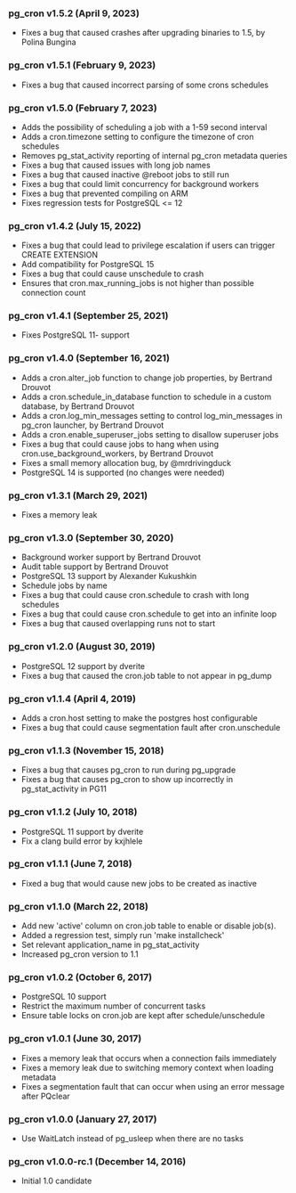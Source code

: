 ### pg_cron v1.5.2 (April 9, 2023) ###

* Fixes a bug that caused crashes after upgrading binaries to 1.5, by Polina Bungina

### pg_cron v1.5.1 (February 9, 2023) ###

* Fixes a bug that caused incorrect parsing of some crons schedules

### pg_cron v1.5.0 (February 7, 2023) ###

* Adds the possibility of scheduling a job with a 1-59 second interval
* Adds a cron.timezone setting to configure the timezone of cron schedules
* Removes pg_stat_activity reporting of internal pg_cron metadata queries
* Fixes a bug that caused issues with long job names
* Fixes a bug that caused inactive @reboot jobs to still run
* Fixes a bug that could limit concurrency for background workers
* Fixes a bug that prevented compiling on ARM
* Fixes regression tests for PostgreSQL <= 12

### pg_cron v1.4.2 (July 15, 2022) ###

* Fixes a bug that could lead to privilege escalation if users can trigger CREATE EXTENSION
* Add compatibility for PostgreSQL 15
* Fixes a bug that could cause unschedule to crash
* Ensures that cron.max_running_jobs is not higher than possible connection count

### pg_cron v1.4.1 (September 25, 2021) ###

* Fixes PostgreSQL 11- support

### pg_cron v1.4.0 (September 16, 2021) ###

* Adds a cron.alter_job function to change job properties, by Bertrand Drouvot
* Adds a cron.schedule_in_database function to schedule in a custom database, by Bertrand Drouvot
* Adds a cron.log_min_messages setting to control log_min_messages in pg_cron launcher, by Bertrand Drouvot
* Adds a cron.enable_superuser_jobs setting to disallow superuser jobs
* Fixes a bug that could cause jobs to hang when using cron.use_background_workers, by Bertrand Drouvot
* Fixes a small memory allocation bug, by @mrdrivingduck
* PostgreSQL 14 is supported (no changes were needed)

### pg_cron v1.3.1 (March 29, 2021) ###

* Fixes a memory leak

### pg_cron v1.3.0 (September 30, 2020) ###

* Background worker support by Bertrand Drouvot
* Audit table support by Bertrand Drouvot
* PostgreSQL 13 support by Alexander Kukushkin
* Schedule jobs by name
* Fixes a bug that could cause cron.schedule to crash with long schedules
* Fixes a bug that could cause cron.schedule to get into an infinite loop
* Fixes a bug that caused overlapping runs not to start

### pg_cron v1.2.0 (August 30, 2019) ###

* PostgreSQL 12 support by dverite
* Fixes a bug that caused the cron.job table to not appear in pg_dump

### pg_cron v1.1.4 (April 4, 2019) ###

* Adds a cron.host setting to make the postgres host configurable
* Fixes a bug that could cause segmentation fault after cron.unschedule

### pg_cron v1.1.3 (November 15, 2018) ###

* Fixes a bug that causes pg_cron to run during pg_upgrade
* Fixes a bug that causes pg_cron to show up incorrectly in pg_stat_activity in PG11

### pg_cron v1.1.2 (July 10, 2018) ###

* PostgreSQL 11 support by dverite
* Fix a clang build error by kxjhlele

### pg_cron v1.1.1 (June 7, 2018) ###

* Fixed a bug that would cause new jobs to be created as inactive

### pg_cron v1.1.0 (March 22, 2018) ###

* Add new 'active' column on cron.job table to enable or disable job(s).
* Added a regression test, simply run 'make installcheck'
* Set relevant application_name in pg_stat_activity
* Increased pg_cron version to 1.1

### pg_cron v1.0.2 (October 6, 2017) ###

* PostgreSQL 10 support
* Restrict the maximum number of concurrent tasks
* Ensure table locks on cron.job are kept after schedule/unschedule

### pg_cron v1.0.1 (June 30, 2017) ###

* Fixes a memory leak that occurs when a connection fails immediately
* Fixes a memory leak due to switching memory context when loading metadata
* Fixes a segmentation fault that can occur when using an error message after PQclear

### pg_cron v1.0.0 (January 27, 2017) ###

* Use WaitLatch instead of pg_usleep when there are no tasks

### pg_cron v1.0.0-rc.1 (December 14, 2016) ###

* Initial 1.0 candidate
